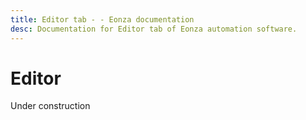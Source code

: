 ```yaml
---
title: Editor tab - - Eonza documentation
desc: Documentation for Editor tab of Eonza automation software.
---
```

# Editor

Under construction
